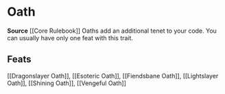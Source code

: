 ﻿---
id: '119'
name: Oath
rarity: Common
source: '[[DATABASE/source/Core Rulebook|Core Rulebook]]'
trait:
- Oath
type: Trait

---
# Oath

**Source** [[Core Rulebook]] 
Oaths add an additional tenet to your code. You can usually have only one feat with this trait.

## Feats

[[Dragonslayer Oath]], [[Esoteric Oath]], [[Fiendsbane Oath]], [[Lightslayer Oath]], [[Shining Oath]], [[Vengeful Oath]]